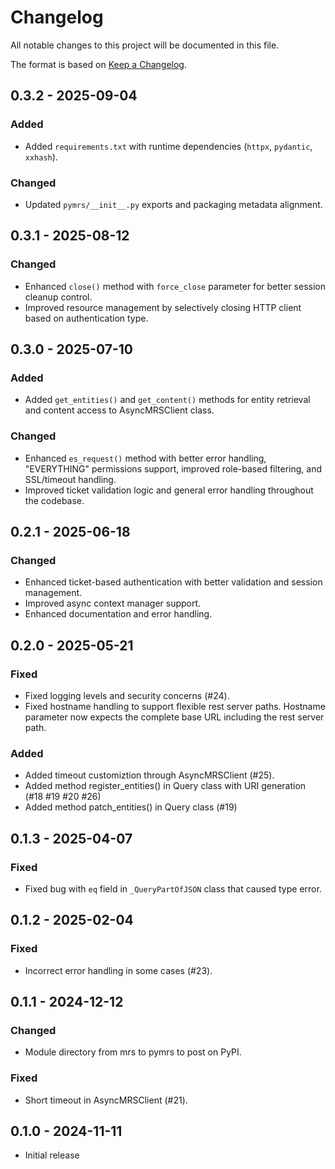 # Changelog

All notable changes to this project will be documented in this file.

The format is based on [Keep a Changelog](https://keepachangelog.com/en/1.0.0/).

## 0.3.2 - 2025-09-04

### Added

- Added `requirements.txt` with runtime dependencies (`httpx`, `pydantic`, `xxhash`).

### Changed

- Updated `pymrs/__init__.py` exports and packaging metadata alignment.

## 0.3.1 - 2025-08-12

### Changed

- Enhanced `close()` method with `force_close` parameter for better session cleanup control.
- Improved resource management by selectively closing HTTP client based on authentication type.

## 0.3.0 - 2025-07-10

### Added

- Added `get_entities()` and `get_content()` methods for entity retrieval and content access to AsyncMRSClient class.

### Changed

- Enhanced `es_request()` method with better error handling, "EVERYTHING" permissions support, improved role-based filtering, and SSL/timeout handling.
- Improved ticket validation logic and general error handling throughout the codebase.

## 0.2.1 - 2025-06-18

### Changed

- Enhanced ticket-based authentication with better validation and session management.
- Improved async context manager support.
- Enhanced documentation and error handling.

## 0.2.0 - 2025-05-21

### Fixed 

- Fixed logging levels and security concerns (#24).
- Fixed hostname handling to support flexible rest server paths. Hostname parameter now expects the complete base URL including the rest server path.

### Added

- Added timeout customiztion through AsyncMRSClient (#25).
- Added method register_entities() in Query class with URI generation (#18 #19 #20 #26)
- Added method patch_entities() in Query class (#19)

## 0.1.3 - 2025-04-07

### Fixed

- Fixed bug with `eq` field in `_QueryPartOfJSON` class that caused type error.

## 0.1.2 - 2025-02-04

### Fixed

- Incorrect error handling in some cases (#23).

## 0.1.1 - 2024-12-12

### Changed

- Module directory from mrs to pymrs to post on PyPI.

### Fixed

- Short timeout in AsyncMRSClient (#21).

## 0.1.0 - 2024-11-11

- Initial release


